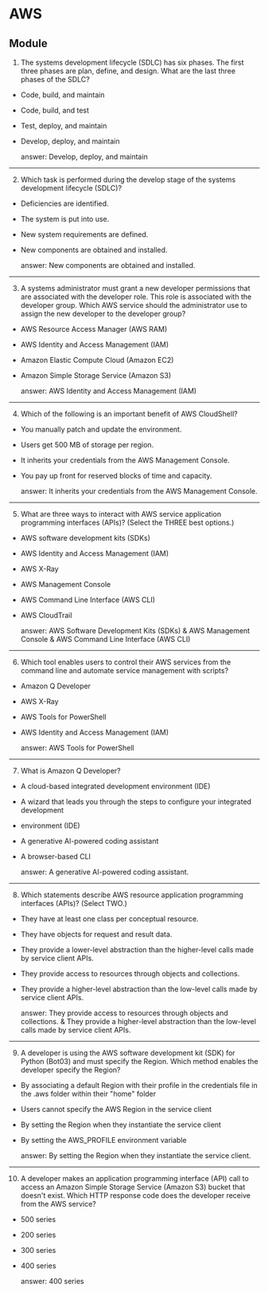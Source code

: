 # AWS
## Module 

1. The systems development lifecycle (SDLC) has six phases. The first three phases are plan,
define, and design. What are the last three phases of the SDLC?
  * Code, build, and maintain
  * Code, build, and test
  * Test, deploy, and maintain
  * Develop, deploy, and maintain

    answer: Develop, deploy, and maintain
---
2. Which task is performed during the develop stage of the systems development lifecycle
(SDLC)?
  * Deficiencies are identified.
  * The system is put into use.
  * New system requirements are defined.
  * New components are obtained and installed.

    answer: New components are obtained and installed.
---
3. A systems administrator must grant a new developer permissions that are associated
with the developer role. This role is associated with the developer group. Which AWS
service should the administrator use to assign the new developer to the developer
group?
  * AWS Resource Access Manager (AWS RAM)
  * AWS Identity and Access Management (IAM)
  * Amazon Elastic Compute Cloud (Amazon EC2)
  * Amazon Simple Storage Service (Amazon S3)

    answer: AWS Identity and Access Management (IAM)
---
4. Which of the following is an important benefit of AWS CloudShell?
  * You manually patch and update the environment.
  * Users get 500 MB of storage per region.
  * It inherits your credentials from the AWS Management Console.
  * You pay up front for reserved blocks of time and capacity.

    answer: It inherits your credentials from the AWS Management Console.
---
5. What are three ways to interact with AWS service application programming interfaces
(APIs)? (Select the THREE best options.)
  * AWS software development kits (SDKs)
  * AWS Identity and Access Management (IAM)
  * AWS X-Ray
  * AWS Management Console
  * AWS Command Line Interface (AWS CLI)
  * AWS CloudTrail

    answer: AWS Software Development Kits (SDKs) & AWS Management Console & AWS Command Line Interface (AWS CLI)
---
6. Which tool enables users to control their AWS services from the command line and
automate service management with scripts?
  * Amazon Q Developer
  * AWS X-Ray
  * AWS Tools for PowerShell
  * AWS Identity and Access Management (IAM)

    answer: AWS Tools for PowerShell
---
7. What is Amazon Q Developer?
  * A cloud-based integrated development environment (IDE)
  * A wizard that leads you through the steps to configure your integrated development
  * environment (IDE)
  * A generative Al-powered coding assistant
  * A browser-based CLI

    answer: A generative AI-powered coding assistant.
---
8. Which statements describe AWS resource application programming interfaces (APIs)?
(Select TWO.)
  * They have at least one class per conceptual resource.
  * They have objects for request and result data.
  * They provide a lower-level abstraction than the higher-level calls made by service
client APIs.
  * They provide access to resources through objects and collections.
  * They provide a higher-level abstraction than the low-level calls made by service
client APIs.

    answer: They provide access to resources through objects and collections. & They provide a higher-level abstraction than the low-level calls made by service client APIs.
---
9. A developer is using the AWS software development kit (SDK) for Python (Bot03) and
must specify the Region. Which method enables the developer specify the Region?
  * By associating a default Region with their profile in the credentials file in the .aws
folder within their "home" folder
  * Users cannot specify the AWS Region in the service client
  * By setting the Region when they instantiate the service client
  * By setting the AWS_PROFILE environment variable

    answer: By setting the Region when they instantiate the service client.
---
10. A developer makes an application programming interface (API) call to access an Amazon
Simple Storage Service (Amazon S3) bucket that doesn't exist. Which HTTP response
code does the developer receive from the AWS service?
  * 500 series
  * 200 series
  * 300 series
  * 400 series

    answer: 400 series


